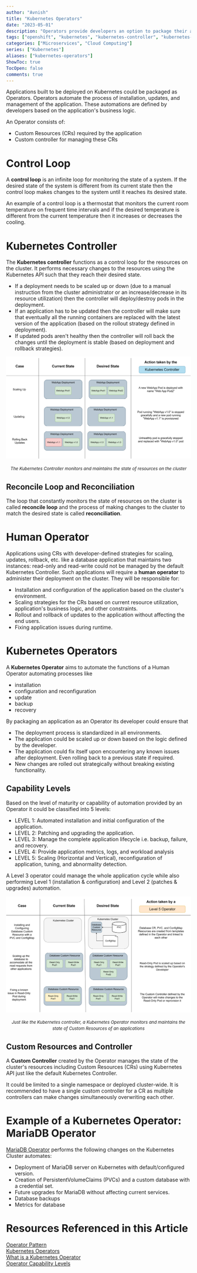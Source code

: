 ```yaml
---
author: "Avnish"
title: "Kubernetes Operators"
date: "2023-05-01"
description: "Operators provide developers an option to package their applications with the necessary business logic required for their deployment and management"
tags: ["openshift", "kubernetes", "kubernetes-controller", "kubernetes-operators"]
categories: ["Microservices", "Cloud Computing"]
series: ["Kubernetes"]
aliases: ["kubernetes-operators"]
ShowToc: true
TocOpen: false
comments: true
---
```


Applications built to be deployed on Kubernetes could be packaged as Operators. Operators automate the process of installation, updates, and management of the application. These automations are defined by developers based on the application's business logic.

An Operator consists of:
* Custom Resources (CRs) required by the application
* Custom controller for managing these CRs

# Control Loop
A **control loop** is an infinite loop for monitoring the state of a system. If the desired state of the system is different from its current state then the control loop makes changes to the system until it reaches its desired state.

An example of a control loop is a thermostat that monitors the current room temperature on frequent time intervals and if the desired temperature is different from the current temperature then it increases or decreases the cooling.

# Kubernetes Controller
The **Kubernetes controller** functions as a control loop for the resources on the cluster. It performs necessary changes to the resources using the Kubernetes API such that they reach their desired state.

* If a deployment needs to be scaled up or down (due to a manual instruction from the cluster administrator or an increase/decrease in its resource utilization) then the controller will deploy/destroy pods in the deployment.
* If an application has to be updated then the controller will make sure that eventually all the running containers are replaced with the latest version of the application (based on the rollout strategy defined in deployment).
* If updated pods aren't healthy then the controller will roll back the changes until the deployment is stable (based on deployment and rollback strategies).

<p align="center"><img src="kubernetes-controller.png" alt="The Kubernetes Controller monitors and maintains the state of resources on the cluster"></p>
<p align="center"><small><i>The Kubernetes Controller monitors and maintains the state of resources on the cluster</i></small></p>

## Reconcile Loop and Reconciliation
The loop that constantly monitors the state of resources on the cluster is called **reconcile loop** and the process of making changes to the cluster to match the desired state is called **reconciliation**.

# Human Operator
Applications using CRs with developer-defined strategies for scaling, updates, rollback, etc. like a database application that maintains two instances: read-only and read-write could not be managed by the default Kubernetes Controller. Such applications will require a **human operator** to administer their deployment on the cluster. They will be responsible for:
* Installation and configuration of the application based on the cluster's environment.
* Scaling strategies for the CRs based on current resource utilization, application's business logic, and other constraints.
* Rollout and rollback of updates to the application without affecting the end users.
* Fixing application issues during runtime.

# Kubernetes Operators
A **Kubernetes Operator** aims to automate the functions of a Human Operator automating processes like
* installation
* configuration and reconfiguration
* update
* backup
* recovery

By packaging an application as an Operator its developer could ensure that
* The deployment process is standardized in all environments.
* The application could be scaled up or down based on the logic defined by the developer.
* The application could fix itself upon encountering any known issues after deployment. Even rolling back to a previous state if required.
* New changes are rolled out strategically without breaking existing functionality.

## Capability Levels

Based on the level of maturity or capability of automation provided by an Operator it could be classified into 5 levels:

* LEVEL 1: Automated installation and initial configuration of the application.
* LEVEL 2: Patching and upgrading the application.
* LEVEL 3: Manage the complete application lifecycle i.e. backup, failure, and recovery.
* LEVEL 4: Provide application metrics, logs, and workload analysis
* LEVEL 5: Scaling (Horizontal and Vertical), reconfiguration of application, tuning, and abnormality detection.

A Level 3 operator could manage the whole application cycle while also performing Level 1 (installation & configuration) and Level 2 (patches & upgrades) automation.

<p align="center"><img src="kubernetes-operator.png" alt="Just like the Kubernetes controller, a Kubernetes Operator monitors and maintains the state of Custom Resources of an applications"></p>
<p align="center"><small><i>Just like the Kubernetes controller, a Kubernetes Operator monitors and maintains the state of Custom Resources of an applications</i></small></p>


## Custom Resources and Controller
A **Custom Controller** created by the Operator manages the state of the cluster's resources including Custom Resources (CRs) using Kubernetes API just like the default Kubernetes Controller.

It could be limited to a single namespace or deployed cluster-wide. It is recommended to have a single custom controller for a CR as multiple controllers can make changes simultaneously overwriting each other.


# Example of a Kubernetes Operator: MariaDB Operator
<a href="https://operatorhub.io/operator/mariadb-operator-app" target="_blank">MariaDB Operator</a> performs the following changes on the Kubernetes Cluster automates:
* Deployment of MariaDB server on Kubernetes with default/configured version.
* Creation of PersistentVolumeClaims (PVCs) and a custom database with a credential set.
* Future upgrades for MariaDB without affecting current services.
* Database backups
* Metrics for database

# Resources Referenced in this Article
<a href="https://kubernetes.io/docs/concepts/extend-kubernetes/operator/" target="_blank">Operator Pattern</a>  
<a href="https://www.cncf.io/blog/2022/06/15/kubernetes-operators-what-are-they-some-examples/" target="_blank">Kubernetes Operators</a>  
<a href="https://www.redhat.com/en/topics/containers/what-is-a-kubernetes-operator" target="_blank">What is a Kubernetes Operator</a>  
<a href="https://sdk.operatorframework.io/docs/overview/operator-capabilities/" target="_blank">Operator Capability Levels</a>  